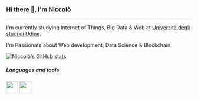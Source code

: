 ### Hi there 👋, I'm Niccolò
---
I'm currently studying Internet of Things, Big Data & Web at [Università degli studi di Udine](https://www.uniud.it/it).

I'm Passionate about Web development, Data Science & Blockchain.

[![Niccolò's GitHub stats](https://github-readme-stats.vercel.app/api?username=ocintnaf&show_icons=true&theme=gruvbox)](https://github.com/anuraghazra/github-readme-stats)
##### Languages and tools
<img src="https://raw.githubusercontent.com/ConsenSysMesh/solidity-logo/master/solidity-logo.svg" width="32">
<img src="https://github.com/abranhe/programming-languages-logos/blob/master/src/css/css_32x32.png" width="32">
